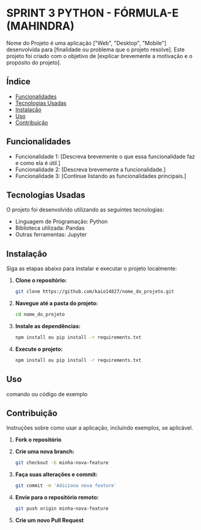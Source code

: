 # SPRINT 3 PYTHON - FÓRMULA-E (MAHINDRA)

Nome do Projeto é uma aplicação ["Web", "Desktop", "Mobile"] desenvolvida para [finalidade ou problema que o projeto resolve]. Este projeto foi criado com o objetivo de [explicar brevemente a motivação e o propósito do projeto].

## Índice
- [Funcionalidades](#funcionalidades)
- [Tecnologias Usadas](#tecnologias-usadas)
- [Instalação](#instalação)
- [Uso](#uso)
- [Contribuição](#contribuição)


## Funcionalidades
- Funcionalidade 1: [Descreva brevemente o que essa funcionalidade faz e como ela é útil.]
- Funcionalidade 2: [Descreva brevemente a funcionalidade.]
- Funcionalidade 3: [Continue listando as funcionalidades principais.]


## Tecnologias Usadas

O projeto foi desenvolvido utilizando as seguintes tecnologias:

- Linguagem de Programação: Python
- Biblioteca utilizada: Pandas
- Outras ferramentas: Jupyter

## Instalação

Siga as etapas abaixo para instalar e executar o projeto localmente:

1. **Clone o repositório:**
   ```bash
   git clone https://github.com/kaio14827/nome_do_projeto.git
   
2. **Navegue até a pasta do projeto:**
   ```bash
   cd nome_do_projeto
   
3. **Instale as dependências:**
   ```bash
   npm install ou pip install -r requirements.txt

4. **Execute o projeto:**
   ```bash
   npm install ou pip install -r requirements.txt
   
## Uso

comando ou código de exemplo

## Contribuição

Instruções sobre como usar a aplicação, incluindo exemplos, se aplicável.

1. **Fork o repositório**

2. **Crie uma nova branch:**
   ```bash
   git checkout -b minha-nova-feature

3. **Faça suas alterações e commit:**
   ```bash
   git commit -m 'Adiciona nova feature'

4. **Envie para o repositório remoto:**
   ```bash
   git push origin minha-nova-feature

5. **Crie um novo Pull Request**
